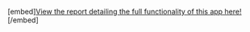 [embed][View the report detailing the full functionality of this app here!](https://drive.google.com/file/d/1fdRUgRT_elrJTkP3Qk7_EK2jZjMe5xVk/view?usp=sharing)[/embed]
